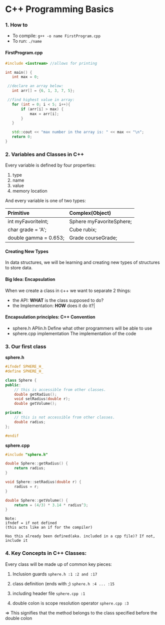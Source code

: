 # C++ Programming Basics

### 1. How to

  * To compile: `g++ -o name FirstProgram.cpp`
  * To run: `./name`

 #### FirstProgram.cpp
 ```cpp
#include <iostream> //allows for printing

 int main() {
 	int max = 0;

  //declare an array below:
 	int arr[] = {6, 1, 3, 7, 5};

  //find highest value in array:
 	for (int = 0; i < 5; i++){
 		if (arr[i] > max) {
 			max = arr[i];
 		}
 	}

 	std::cout << "max number in the array is: " << max << "\n";
 	return 0;
 }
 ```

 ### 2. Variables and Classes in C++

 Every variable is defined by four properties:
   1. type
   2. name
   3. value
   4. memory location

 And every variable is one of two types:

 | Primitive | Complex(Object) |
 | :--- | :--- |
 |int myFavoriteInt;|Sphere myFavoriteSphere;|
 |char grade = 'A';|Cube rubix;|
 |double gamma = 0.653;|Grade courseGrade;|

#### **Creating New Types**
 In data structures, we will be learning and creating new types of structures to store data.

#### Big Idea: Encapsulation
When we create a class in c++ we want to separate 2 things:
  * the API: **WHAT** is the class supposed to do?
  * the Implementation: **HOW** does it do it?|

#### Encapsulation principles: C++ Convention
  * sphere.h
    APIin.h
    Define what other programmers will be able to use
  * sphere.cpp
  	implementation
  	The implementation of the code

### 3. Our first class

**sphere.h**
```cpp
#ifndef SPHERE_H_
#define SPHERE_H_

class Sphere {
public:
	// this is accessible from other classes.
	double getRadius();
	void setRadius(double r);
	double getVolume();

private:
	// this is not accessible from other classes.
	double radius;
};

#endif
```

**sphere.cpp**
```cpp
#include "sphere.h"

double Sphere::getRadius() {
	return radius;
}

void Sphere::setRadius(double r) {
	radius = r;
}

double Sphere::getVolume() {
	return = (4/3) * 3.14 * radius^3;
}
```

```
Note: 
ifndef = if not defined 
(this acts like an if for the compiler)

Has this already been defined(aka. included in a cpp file)? If not, include it
```

### 4. Key Concepts in C++ Classes:
Every class will be made up of common key pieces:

  1. Inclusion guards
  `sphere.h :1 :2 and :17`
  2. class definition (ends with ;)
  `sphere.h :4 ... :15`

  3. including header file
  `sphere.cpp :1`
  4. double colon is scope resolution operator
  `sphere.cpp :3`
  
   ⇒ This signifies that the method belongs to the class specified before the double colon

